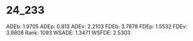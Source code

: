 # 24_233

ADEb: 1.9705
ADEp: 0.813
ADEv: 2.2103
FDEb: 3.7878
FDEp: 1.5532
FDEv: 3.9808
Rank: 1093
WSADE: 1.3471
WSFDE: 2.5303